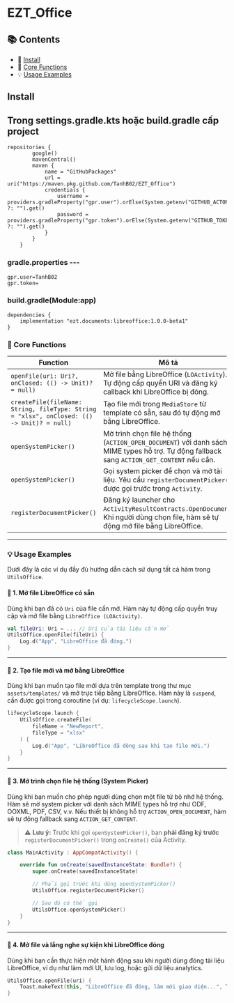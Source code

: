 # EZT_Office

## 📚 Contents

- 🚀 [Install](#-install)
- 🔧 [Core Functions](#-core-functions)
- 💡 [Usage Examples](#-usage-examples)


## Install

## Trong settings.gradle.kts hoặc build.gradle cấp project

```
repositories {
        google()
        mavenCentral()
        maven {
            name = "GitHubPackages"
            url = uri("https://maven.pkg.github.com/TanhB02/EZT_Office")
            credentials {
                username = providers.gradleProperty("gpr.user").orElse(System.getenv("GITHUB_ACTOR") ?: "").get()
                password = providers.gradleProperty("gpr.token").orElse(System.getenv("GITHUB_TOKEN") ?: "").get()
            }
        }
    }
```

### gradle.properties ---

```
gpr.user=TanhB02
gpr.token=
```

### build.gradle(Module:app)

```
dependencies {
	implementation "ezt.documents:libreoffice:1.0.0-beta1"
}
```
### 🔧 Core Functions

| Function | Mô tả | Return |
|----------|-------|--------|
| `openFile(uri: Uri?, onClosed: (() -> Unit)? = null)` | Mở file bằng LibreOffice (`LOActivity`). Tự động cấp quyền URI và đăng ký callback khi LibreOffice bị đóng. | `Unit` |
| `createFile(fileName: String, fileType: String = "xlsx", onClosed: (() -> Unit)? = null)` | Tạo file mới trong `MediaStore` từ template có sẵn, sau đó tự động mở bằng LibreOffice. | `suspend Unit` |
| `openSystemPicker()` | Mở trình chọn file hệ thống (`ACTION_OPEN_DOCUMENT`) với danh sách MIME types hỗ trợ. Tự động fallback sang `ACTION_GET_CONTENT` nếu cần. | `Unit` |
| `openSystemPicker()` | Gọi system picker để chọn và mở tài liệu. Yêu cầu `registerDocumentPicker()` được gọi trước trong `Activity`. | `Unit` |
| `registerDocumentPicker()` | Đăng ký launcher cho `ActivityResultContracts.OpenDocument`. Khi người dùng chọn file, hàm sẽ tự động mở file bằng LibreOffice. | `Unit` |

---
### 💡 Usage Examples

Dưới đây là các ví dụ đầy đủ hướng dẫn cách sử dụng tất cả hàm trong `UtilsOffice`.


#### 🔹 1. Mở file LibreOffice có sẵn
Dùng khi bạn đã có `Uri` của file cần mở.
Hàm này tự động cấp quyền truy cập và mở file bằng `LibreOffice (LOActivity)`.

```kotlin
val fileUri: Uri = ... // Uri của tài liệu cần mở
UtilsOffice.openFile(fileUri) {
    Log.d("App", "LibreOffice đã đóng.")
}
```

---

#### 🔹 2. Tạo file mới và mở bằng LibreOffice
Dùng khi bạn muốn tạo file mới dựa trên template trong thư mục `assets/templates/`
và mở trực tiếp bằng LibreOffice.
Hàm này là `suspend`, cần được gọi trong coroutine (ví dụ: `lifecycleScope.launch`).

```kotlin
lifecycleScope.launch {
    UtilsOffice.createFile(
        fileName = "NewReport",
        fileType = "xlsx"
    ) {
        Log.d("App", "LibreOffice đã đóng sau khi tạo file mới.")
    }
}
```

---

#### 🔹 3. Mở trình chọn file hệ thống (System Picker)
Dùng khi bạn muốn cho phép người dùng chọn một file từ bộ nhớ hệ thống.
Hàm sẽ mở system picker với danh sách MIME types hỗ trợ như ODF, OOXML, PDF, CSV, v.v.
Nếu thiết bị không hỗ trợ `ACTION_OPEN_DOCUMENT`, hàm sẽ tự động fallback sang `ACTION_GET_CONTENT`.

> ⚠️ **Lưu ý:** Trước khi gọi `openSystemPicker()`, bạn **phải đăng ký trước** `registerDocumentPicker()` trong `onCreate()` của Activity.

```kotlin
class MainActivity : AppCompatActivity() {

    override fun onCreate(savedInstanceState: Bundle?) {
        super.onCreate(savedInstanceState)

        // Phải gọi trước khi dùng openSystemPicker()
        UtilsOffice.registerDocumentPicker()

        // Sau đó có thể gọi
        UtilsOffice.openSystemPicker()
    }
}
```

---

#### 🔹 4. Mở file và lắng nghe sự kiện khi LibreOffice đóng
Dùng khi bạn cần thực hiện một hành động sau khi người dùng đóng tài liệu LibreOffice,
ví dụ như làm mới UI, lưu log, hoặc gửi dữ liệu analytics.

```kotlin
UtilsOffice.openFile(uri) {
    Toast.makeText(this, "LibreOffice đã đóng, làm mới giao diện...", Toast.LENGTH_SHORT).show()
}


